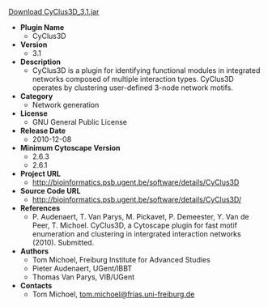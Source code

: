 <a href="CyClus3D_3.1.jar">Download CyClus3D_3.1.jar</a>

* __Plugin Name__
  * CyClus3D
* __Version__
  * 3.1
* __Description__
  * CyClus3D is a plugin for identifying functional modules in integrated networks composed of multiple interaction types. CyClus3D operates by clustering user-defined 3-node network motifs.
* __Category__
  * Network generation
* __License__
  * GNU General Public License
* __Release Date__
  * 2010-12-08
* __Minimum Cytoscape Version__
  * 2.6.3
  * 2.6.1
* __Project URL__
  * http://bioinformatics.psb.ugent.be/software/details/CyClus3D
* __Source Code URL__
  * http://bioinformatics.psb.ugent.be/software/details/CyClus3D/
* __References__
  * P. Audenaert, T. Van Parys, M. Pickavet, P. Demeester, Y. Van de Peer, T. Michoel. CyClus3D, a Cytoscape plugin for fast motif enumeration and clustering in intergrated interaction networks (2010). Submitted.
* __Authors__
  * Tom Michoel, Freiburg Institute for Advanced Studies
  * Pieter Audenaert, UGent/IBBT
  * Thomas Van Parys, VIB/UGent
* __Contacts__
  * Tom Michoel, tom.michoel@frias.uni-freiburg.de

